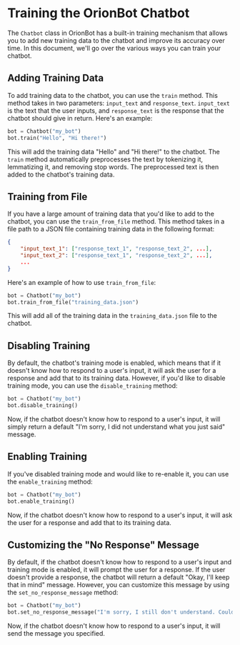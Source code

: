 # Training the OrionBot Chatbot

The `Chatbot` class in OrionBot has a built-in training mechanism that allows you to add new training data to the chatbot and improve its accuracy over time. In this document, we'll go over the various ways you can train your chatbot.

## Adding Training Data

To add training data to the chatbot, you can use the `train` method. This method takes in two parameters: `input_text` and `response_text`. `input_text` is the text that the user inputs, and `response_text` is the response that the chatbot should give in return. Here's an example:

```python
bot = Chatbot("my_bot")
bot.train("Hello", "Hi there!")
```
This will add the training data "Hello" and "Hi there!" to the chatbot. The `train` method automatically preprocesses the text by tokenizing it, lemmatizing it, and removing stop words. The preprocessed text is then added to the chatbot's training data.

## Training from File

If you have a large amount of training data that you'd like to add to the chatbot, you can use the `train_from_file` method. This method takes in a file path to a JSON file containing training data in the following format:

```json
{
    "input_text_1": ["response_text_1", "response_text_2", ...],
    "input_text_2": ["response_text_1", "response_text_2", ...],
    ...
}
```

Here's an example of how to use `train_from_file`:
```python
bot = Chatbot("my_bot")
bot.train_from_file("training_data.json")
```

This will add all of the training data in the `training_data.json` file to the chatbot.

## Disabling Training

By default, the chatbot's training mode is enabled, which means that if it doesn't know how to respond to a user's input, it will ask the user for a response and add that to its training data. However, if you'd like to disable training mode, you can use the `disable_training` method:

```python
bot = Chatbot("my_bot")
bot.disable_training()
```

Now, if the chatbot doesn't know how to respond to a user's input, it will simply return a default "I'm sorry, I did not understand what you just said" message.

## Enabling Training

If you've disabled training mode and would like to re-enable it, you can use the `enable_training` method:

```python
bot = Chatbot("my_bot")
bot.enable_training()
```

Now, if the chatbot doesn't know how to respond to a user's input, it will ask the user for a response and add that to its training data.

## Customizing the "No Response" Message

By default, if the chatbot doesn't know how to respond to a user's input and training mode is enabled, it will prompt the user for a response. If the user doesn't provide a response, the chatbot will return a default "Okay, I'll keep that in mind" message. However, you can customize this message by using the `set_no_response_message` method:

```python
bot = Chatbot("my_bot")
bot.set_no_response_message("I'm sorry, I still don't understand. Could you please try rephrasing your question?")
```

Now, if the chatbot doesn't know how to respond to a user's input, it will send the message you specified.